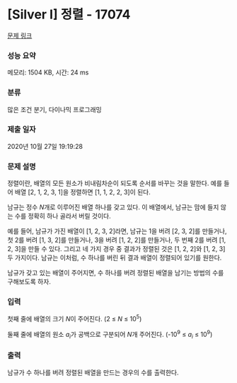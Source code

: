 # [Silver I] 정렬 - 17074 

[문제 링크](https://www.acmicpc.net/problem/17074) 

### 성능 요약

메모리: 1504 KB, 시간: 24 ms

### 분류

많은 조건 분기, 다이나믹 프로그래밍

### 제출 일자

2020년 10월 27일 19:19:28

### 문제 설명

<p>정렬이란, 배열의 모든 원소가 비내림차순이 되도록 순서를 바꾸는 것을 말한다. 예를 들어 배열 [2, 1, 2, 3, 1]을 정렬하면 [1, 1, 2, 2, 3]이 된다.</p>

<p>남규는 정수 <em>N</em>개로 이루어진 배열 하나를 갖고 있다. 이 배열에서, 남규는 맘에 들지 않는 수를 정확히 하나 골라서 버릴 것이다.</p>

<p>예를 들어, 남규가 가진 배열이 [1, 2, 3, 2]라면, 남규는 1을 버려 [2, 3, 2]를 만들거나, 첫 2를 버려 [1, 3, 2]를 만들거나, 3을 버려 [1, 2, 2]를 만들거나, 두 번째 2를 버려 [1, 2, 3]을 만들 수 있다. 그리고 네 가지 경우 중 결과가 정렬된 것은 [1, 2, 2]와 [1, 2, 3] 두 가지이다. 남규는 이처럼, 수 하나를 버린 뒤 결과 배열이 정렬되어 있기를 원한다.</p>

<p>남규가 갖고 있는 배열이 주어지면, 수 하나를 버려 정렬된 배열을 남기는 방법의 수를 구해보도록 하자.</p>

### 입력 

 <p>첫째 줄에 배열의 크기 <em>N</em>이 주어진다. (2 ≤ <em>N</em> ≤ 10<sup>5</sup>)</p>

<p>둘째 줄에 배열의 원소<em> a<sub>i</sub></em>가 공백으로 구분되어 <em>N</em>개 주어진다. (-10<sup>9</sup> ≤ <em>a<sub>i</sub></em> ≤ 10<sup>9</sup>)</p>

### 출력 

 <p>남규가 수 하나를 버려 정렬된 배열을 만드는 경우의 수를 출력한다.</p>

